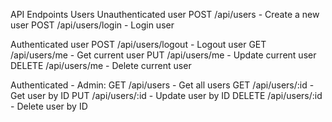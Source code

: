 API Endpoints
Users
Unauthenticated user
POST /api/users - Create a new user
POST /api/users/login - Login user

Authenticated user
POST /api/users/logout - Logout user
GET /api/users/me - Get current user
PUT /api/users/me - Update current user
DELETE /api/users/me - Delete current user

Authenticated - Admin:
GET /api/users - Get all users
GET /api/users/:id - Get user by ID
PUT /api/users/:id - Update user by ID
DELETE /api/users/:id - Delete user by ID